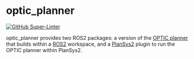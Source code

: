 # optic_planner

[![GitHub Super-Linter](https://github.com/gregtkogut/optic_planner/tree/main/workflows/Lint%20Code%20Base/badge.svg)](https://github.com/marketplace/actions/super-linter)

optic_planner provides two ROS2 packages: a version of the [OPTIC planner](https://nms.kcl.ac.uk/planning/software/optic.html) that builds within a [ROS2](https://github.com/ros2) workspace, and a [PlanSys2](https://github.com/IntelligentRoboticsLabs/ros2_planning_system) plugin to run the OPTIC planner within PlanSys2.
